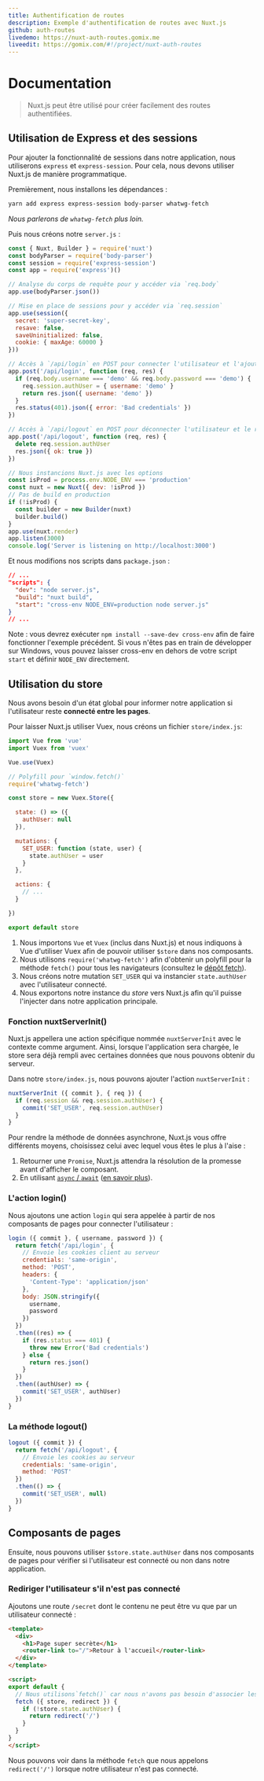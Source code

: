 ```yaml
---
title: Authentification de routes
description: Exemple d'authentification de routes avec Nuxt.js
github: auth-routes
livedemo: https://nuxt-auth-routes.gomix.me
liveedit: https://gomix.com/#!/project/nuxt-auth-routes
---
```


# Documentation

> Nuxt.js peut être utilisé pour créer facilement des routes authentifiées.

## Utilisation de Express et des sessions

Pour ajouter la fonctionnalité de sessions dans notre application, nous utiliserons `express` et `express-session`. Pour cela, nous devons utiliser Nuxt.js de manière programmatique.

Premièrement, nous installons les dépendances :

```bash
yarn add express express-session body-parser whatwg-fetch
```

*Nous parlerons de `whatwg-fetch` plus loin.*

Puis nous créons notre `server.js` :

```js
const { Nuxt, Builder } = require('nuxt')
const bodyParser = require('body-parser')
const session = require('express-session')
const app = require('express')()

// Analyse du corps de requête pour y accéder via `req.body`
app.use(bodyParser.json())

// Mise en place de sessions pour y accéder via `req.session`
app.use(session({
  secret: 'super-secret-key',
  resave: false,
  saveUninitialized: false,
  cookie: { maxAge: 60000 }
}))

// Accès à `/api/login` en POST pour connecter l'utilisateur et l'ajouter à `req.session.authUser`
app.post('/api/login', function (req, res) {
  if (req.body.username === 'demo' && req.body.password === 'demo') {
    req.session.authUser = { username: 'demo' }
    return res.json({ username: 'demo' })
  }
  res.status(401).json({ error: 'Bad credentials' })
})

// Accès à `/api/logout` en POST pour déconnecter l'utilisateur et le retirer de `req.session`
app.post('/api/logout', function (req, res) {
  delete req.session.authUser
  res.json({ ok: true })
})

// Nous instancions Nuxt.js avec les options
const isProd = process.env.NODE_ENV === 'production'
const nuxt = new Nuxt({ dev: !isProd })
// Pas de build en production
if (!isProd) {
  const builder = new Builder(nuxt)
  builder.build()
}
app.use(nuxt.render)
app.listen(3000)
console.log('Server is listening on http://localhost:3000')
```

Et nous modifions nos scripts dans `package.json` :

```json
// ...
"scripts": {
  "dev": "node server.js",
  "build": "nuxt build",
  "start": "cross-env NODE_ENV=production node server.js"
}
// ...
```

Note : vous devrez exécuter `npm install --save-dev cross-env` afin de faire fonctionner l'exemple précédent. Si vous n'êtes pas en train de développer sur Windows, vous pouvez laisser cross-env en dehors de votre script `start` et définir `NODE_ENV` directement.

## Utilisation du store

Nous avons besoin d'un état global pour informer notre application si l'utilisateur reste **connecté entre les pages**.

Pour laisser Nuxt.js utiliser Vuex, nous créons un fichier `store/index.js`:

```js
import Vue from 'vue'
import Vuex from 'vuex'

Vue.use(Vuex)

// Polyfill pour `window.fetch()`
require('whatwg-fetch')

const store = new Vuex.Store({

  state: () => ({
    authUser: null
  }),

  mutations: {
    SET_USER: function (state, user) {
      state.authUser = user
    }
  },

  actions: {
    // ...
  }

})

export default store
```

1. Nous importons `Vue` et `Vuex` (inclus dans Nuxt.js) et nous indiquons à Vue d'utiliser Vuex afin de pouvoir utiliser `$store` dans nos composants.
2. Nous utilisons `require('whatwg-fetch')` afin d'obtenir un polyfill pour la méthode `fetch()` pour tous les navigateurs (consultez le [dépôt fetch](https://github.com/github/fetch)).
3. Nous créons notre mutation `SET_USER` qui va instancier `state.authUser` avec l'utilisateur connecté.
4. Nous exportons notre instance du *store* vers Nuxt.js afin qu'il puisse l'injecter dans notre application principale.

### Fonction nuxtServerInit()

Nuxt.js appellera une action spécifique nommée `nuxtServerInit` avec le contexte comme argument. Ainsi, lorsque l'application sera chargée, le store sera déjà rempli avec certaines données que nous pouvons obtenir du serveur.

Dans notre `store/index.js`, nous pouvons ajouter l'action `nuxtServerInit` :

```js
nuxtServerInit ({ commit }, { req }) {
  if (req.session && req.session.authUser) {
    commit('SET_USER', req.session.authUser)
  }
}
```

Pour rendre la méthode de données asynchrone, Nuxt.js vous offre différents moyens, choisissez celui avec lequel vous êtes le plus à l'aise :

1. Retourner une `Promise`, Nuxt.js attendra la résolution de la promesse avant d'afficher le composant.
2. En utilisant [`async` / `await`](https://github.com/lukehoban/ecmascript-asyncawait) ([en savoir plus](https://zeit.co/blog/async-and-await)).

### L'action login()

Nous ajoutons une action `login` qui sera appelée à partir de nos composants de pages pour connecter l'utilisateur :

```js
login ({ commit }, { username, password }) {
  return fetch('/api/login', {
    // Envoie les cookies client au serveur
    credentials: 'same-origin',
    method: 'POST',
    headers: {
      'Content-Type': 'application/json'
    },
    body: JSON.stringify({
      username,
      password
    })
  })
  .then((res) => {
    if (res.status === 401) {
      throw new Error('Bad credentials')
    } else {
      return res.json()
    }
  })
  .then((authUser) => {
    commit('SET_USER', authUser)
  })
}
```

### La méthode logout()

```js
logout ({ commit }) {
  return fetch('/api/logout', {
    // Envoie les cookies au serveur
    credentials: 'same-origin',
    method: 'POST'
  })
  .then(() => {
    commit('SET_USER', null)
  })
}
```

## Composants de pages

Ensuite, nous pouvons utiliser `$store.state.authUser` dans nos composants de pages pour vérifier si l'utilisateur est connecté ou non dans notre application.

### Rediriger l'utilisateur s'il n'est pas connecté

Ajoutons une route `/secret` dont le contenu ne peut être vu que par un utilisateur connecté :

```html
<template>
  <div>
    <h1>Page super secrète</h1>
    <router-link to="/">Retour à l'accueil</router-link>
  </div>
</template>

<script>
export default {
  // Nous utilisons`fetch()` car nous n'avons pas besoin d'associer les données à ce composant
  fetch ({ store, redirect }) {
    if (!store.state.authUser) {
      return redirect('/')
    }
  }
}
</script>
```

Nous pouvons voir dans la méthode `fetch` que nous appelons `redirect('/')` lorsque notre utilisateur n'est pas connecté.
